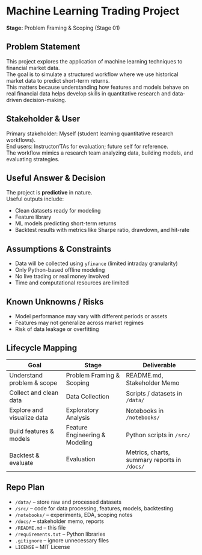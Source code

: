 # Machine Learning Trading Project
**Stage:** Problem Framing & Scoping (Stage 01)

## Problem Statement
This project explores the application of machine learning techniques to financial market data.  
The goal is to simulate a structured workflow where we use historical market data to predict short-term returns.  
This matters because understanding how features and models behave on real financial data helps develop skills in quantitative research and data-driven decision-making.

## Stakeholder & User
Primary stakeholder: Myself (student learning quantitative research workflows).  
End users: Instructor/TAs for evaluation; future self for reference.  
The workflow mimics a research team analyzing data, building models, and evaluating strategies.

## Useful Answer & Decision
The project is **predictive** in nature.  
Useful outputs include:
- Clean datasets ready for modeling
- Feature library
- ML models predicting short-term returns
- Backtest results with metrics like Sharpe ratio, drawdown, and hit-rate

## Assumptions & Constraints
- Data will be collected using `yfinance` (limited intraday granularity)
- Only Python-based offline modeling
- No live trading or real money involved
- Time and computational resources are limited

## Known Unknowns / Risks
- Model performance may vary with different periods or assets
- Features may not generalize across market regimes
- Risk of data leakage or overfitting

## Lifecycle Mapping
| Goal | Stage | Deliverable |
|------|-------|-------------|
| Understand problem & scope | Problem Framing & Scoping | README.md, Stakeholder Memo |
| Collect and clean data | Data Collection | Scripts / datasets in `/data/` |
| Explore and visualize data | Exploratory Analysis | Notebooks in `/notebooks/` |
| Build features & models | Feature Engineering & Modeling | Python scripts in `/src/` |
| Backtest & evaluate | Evaluation | Metrics, charts, summary reports in `/docs/` |

## Repo Plan
- `/data/` – store raw and processed datasets  
- `/src/` – code for data processing, features, models, backtesting  
- `/notebooks/` – experiments, EDA, scoping notes  
- `/docs/` – stakeholder memo, reports  
- `/README.md` – this file  
- `/requirements.txt` – Python libraries  
- `.gitignore` – ignore unnecessary files  
- `LICENSE` – MIT License
